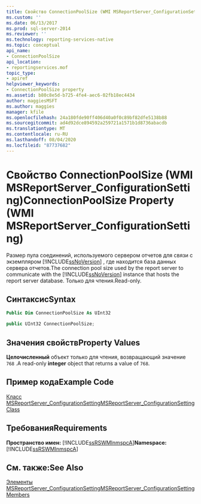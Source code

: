 ```yaml
---
title: Свойство ConnectionPoolSize (WMI MSReportServer_ConfigurationSetting) | Документы Майкрософт
ms.custom: ''
ms.date: 06/13/2017
ms.prod: sql-server-2014
ms.reviewer: ''
ms.technology: reporting-services-native
ms.topic: conceptual
api_name:
- ConnectionPoolSize
api_location:
- reportingservices.mof
topic_type:
- apiref
helpviewer_keywords:
- ConnectionPoolSize property
ms.assetid: b80c8e5d-b725-4fe4-aec6-02fb18ec4434
author: maggiesMSFT
ms.author: maggies
manager: kfile
ms.openlocfilehash: 24a180fde90ff406d40a0f0c89bf82dfe5138b88
ms.sourcegitcommit: ad4d92dce894592a259721a1571b1d8736abacdb
ms.translationtype: MT
ms.contentlocale: ru-RU
ms.lasthandoff: 08/04/2020
ms.locfileid: "87737682"
---
```

# <a name="connectionpoolsize-property-wmi-msreportserver_configurationsetting"></a><span data-ttu-id="50d87-102">Свойство ConnectionPoolSize (WMI MSReportServer_ConfigurationSetting)</span><span class="sxs-lookup"><span data-stu-id="50d87-102">ConnectionPoolSize Property (WMI MSReportServer_ConfigurationSetting)</span></span>
  <span data-ttu-id="50d87-103">Размер пула соединений, используемого сервером отчетов для связи с экземпляром [!INCLUDE[ssNoVersion](../../includes/ssnoversion-md.md)] , где находится база данных сервера отчетов.</span><span class="sxs-lookup"><span data-stu-id="50d87-103">The connection pool size used by the report server to communicate with the [!INCLUDE[ssNoVersion](../../includes/ssnoversion-md.md)] instance that hosts the report server database.</span></span> <span data-ttu-id="50d87-104">Только для чтения.</span><span class="sxs-lookup"><span data-stu-id="50d87-104">Read-only.</span></span>  
  
## <a name="syntax"></a><span data-ttu-id="50d87-105">Синтаксис</span><span class="sxs-lookup"><span data-stu-id="50d87-105">Syntax</span></span>  
  
```vb  
Public Dim ConnectionPoolSize As UInt32  
```  
  
```csharp  
public UInt32 ConnectionPoolSize;  
```  
  
## <a name="property-values"></a><span data-ttu-id="50d87-106">Значения свойств</span><span class="sxs-lookup"><span data-stu-id="50d87-106">Property Values</span></span>  
 <span data-ttu-id="50d87-107">**Целочисленный** объект только для чтения, возвращающий значение `768` .</span><span class="sxs-lookup"><span data-stu-id="50d87-107">A read-only **integer** object that returns a value of `768`.</span></span>  
  
## <a name="example-code"></a><span data-ttu-id="50d87-108">Пример кода</span><span class="sxs-lookup"><span data-stu-id="50d87-108">Example Code</span></span>  
 [<span data-ttu-id="50d87-109">Класс MSReportServer_ConfigurationSetting</span><span class="sxs-lookup"><span data-stu-id="50d87-109">MSReportServer_ConfigurationSetting Class</span></span>](msreportserver-configurationsetting-class.md)  
  
## <a name="requirements"></a><span data-ttu-id="50d87-110">Требования</span><span class="sxs-lookup"><span data-stu-id="50d87-110">Requirements</span></span>  
 <span data-ttu-id="50d87-111">**Пространство имен:** [!INCLUDE[ssRSWMInmspcA](../../includes/ssrswminmspca-md.md)]</span><span class="sxs-lookup"><span data-stu-id="50d87-111">**Namespace:** [!INCLUDE[ssRSWMInmspcA](../../includes/ssrswminmspca-md.md)]</span></span>  
  
## <a name="see-also"></a><span data-ttu-id="50d87-112">См. также:</span><span class="sxs-lookup"><span data-stu-id="50d87-112">See Also</span></span>  
 [<span data-ttu-id="50d87-113">Элементы MSReportServer_ConfigurationSetting</span><span class="sxs-lookup"><span data-stu-id="50d87-113">MSReportServer_ConfigurationSetting Members</span></span>](msreportserver-configurationsetting-members.md)  
  
  
